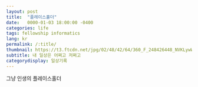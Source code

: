 ```yaml
---
layout: post
title:  "플레이스홀더"
date:   0000-01-03 18:00:00 -0400
categories: life
tags: fellowship informatics
lang: kr
permalink: /:title/
thumbnail: https://t3.ftcdn.net/jpg/02/48/42/64/360_F_248426448_NVKLywWqArG2ADUxDq6QprtIzsF82dMF.jpg
subtitle: 내 일상은 어쩌고 저쩌고
categorydisplay: 일상기록
---
```


그냥 인생의 플레이스홀더